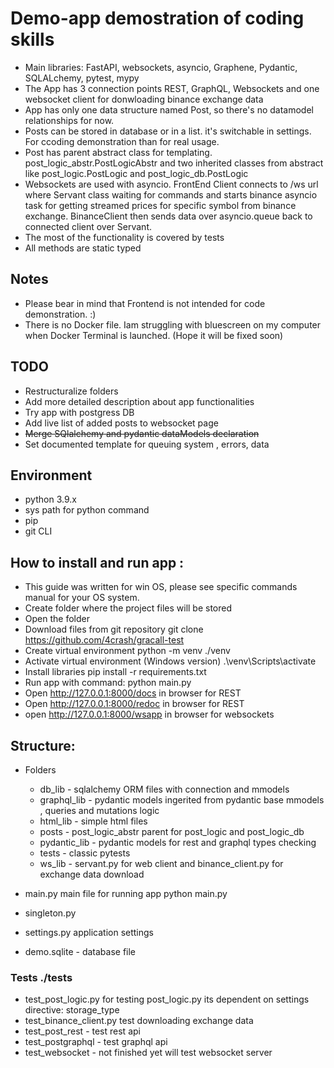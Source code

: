 # Demo-app demostration of coding skills
- Main libraries: FastAPI, websockets, asyncio, Graphene, Pydantic, SQLALchemy, pytest, mypy
- The App has 3 connection points REST, GraphQL, Websockets and one websocket client for donwloading binance exchange data 
- App has only one data structure named Post, so there's no datamodel relationships for now.
- Posts can be stored in database or in a list. it's switchable in settings. For ccoding demonstration than for real usage. 
- Post has parent abstract class for templating. post_logic_abstr.PostLogicAbstr and two inherited classes from abstract like  post_logic.PostLogic and post_logic_db.PostLogic
- Websockets are used with asyncio. FrontEnd Client connects to /ws url where Servant class waiting for commands and starts binance asyncio task for getting streamed prices for specific symbol from binance exchange.
    BinanceClient then sends data over asyncio.queue  back to connected client over Servant.
- The most of the functionality is covered by tests
- All methods are static typed




## Notes
- Please bear in mind that Frontend is not intended for code demonstration. :)
- There is no Docker file. Iam struggling with bluescreen on my computer when  Docker Terminal is launched. (Hope it will be fixed soon)

## TODO
- Restructuralize folders
- Add more detailed description about app functionalities 
- Try app with postgress DB
- Add live list of added posts to websocket page
- ~~Merge SQlalchemy and pydantic dataModels declaration~~
- Set documented template for queuing system , errors, data 

## Environment
- python 3.9.x
- sys path for python command 
- pip
- git CLI

## How to install and run app :
- This guide was written for win OS, please see specific commands manual for your OS system.
- Create folder where the project files will be stored 
- Open the folder
- Download files from git repository git clone https://github.com/4crash/gracall-test
- Create virtual environment python -m venv ./venv
- Activate virtual environment (Windows version) .\venv\Scripts\activate
- Install libraries pip install -r requirements.txt
- Run app with command:  python main.py
- Open http://127.0.0.1:8000/docs in browser for REST
- Open http://127.0.0.1:8000/redoc in browser for REST
- open http://127.0.0.1:8000/wsapp in browser for websockets

## Structure:
- Folders
    - db_lib - sqlalchemy ORM files with connection and mmodels
    - graphql_lib - pydantic models ingerited from pydantic base mmodels , queries and mutations logic
    - html_lib - simple html files 
    - posts - post_logic_abstr parent for post_logic and post_logic_db
    - pydantic_lib - pydantic models for rest and graphql types checking 
    - tests - classic pytests
    - ws_lib - servant.py for web client and binance_client.py for exchange data download

- main.py main file for running app python main.py
- singleton.py 
- settings.py application settings
- demo.sqlite - database file

### Tests ./tests
- test_post_logic.py for testing post_logic.py its dependent on settings directive: storage_type 
- test_binance_client.py test downloading exchange data
- test_post_rest - test rest api
- test_postgraphql - test graphql api
- test_websocket - not finished yet will test websocket server
